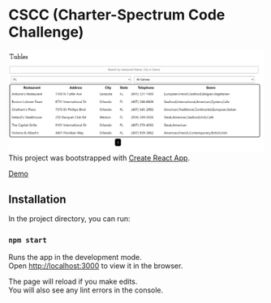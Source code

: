 # CSCC (Charter-Spectrum Code Challenge)
![screenshot](screenshot.jpg)
This project was bootstrapped with [Create React App](https://github.com/facebook/create-react-app).

[Demo](https://bradpritchett.github.io/CSCC/)
## Installation

In the project directory, you can run:

### `npm start`

Runs the app in the development mode.<br />
Open [http://localhost:3000](http://localhost:3000) to view it in the browser.

The page will reload if you make edits.<br />
You will also see any lint errors in the console.

## 


